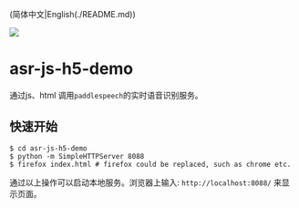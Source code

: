 (简体中文|English(./README.md))

<a href="./LICENSE"><img src="https://img.shields.io/badge/license-MIT-yellow"></a>

# asr-js-h5-demo

通过js、html 调用`paddlespeech`的实时语音识别服务。

## 快速开始
```shell
$ cd asr-js-h5-demo
$ python -m SimpleHTTPServer 8088 
$ firefox index.html # firefox could be replaced, such as chrome etc.
```
通过以上操作可以启动本地服务。浏览器上输入: `http://localhost:8088/` 来显示页面。
